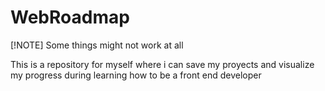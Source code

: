 # WebRoadmap

[!NOTE]
Some things might not work at all

This is a repository for myself where i can save my proyects and visualize my progress during learning how to be a front end developer
